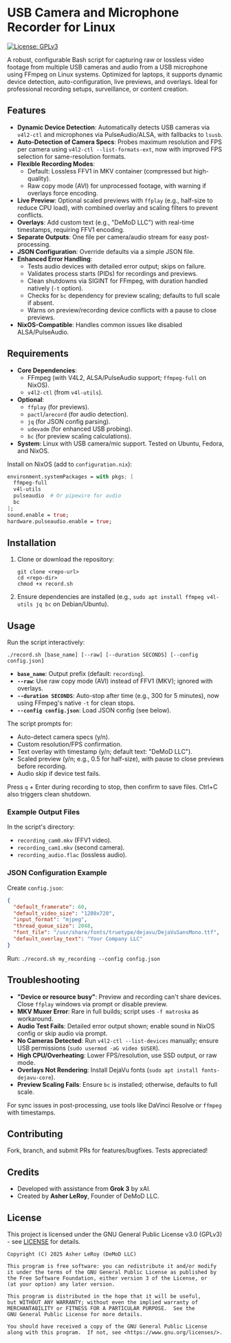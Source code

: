 # USB Camera and Microphone Recorder for Linux

[![License: GPLv3](https://img.shields.io/badge/License-GPLv3-blue.svg)](https://www.gnu.org/licenses/gpl-3.0)

A robust, configurable Bash script for capturing raw or lossless video footage from multiple USB cameras and audio from a USB microphone using FFmpeg on Linux systems. Optimized for laptops, it supports dynamic device detection, auto-configuration, live previews, and overlays. Ideal for professional recording setups, surveillance, or content creation.

## Features

- **Dynamic Device Detection**: Automatically detects USB cameras via `v4l2-ctl` and microphones via PulseAudio/ALSA, with fallbacks to `lsusb`.
- **Auto-Detection of Camera Specs**: Probes maximum resolution and FPS per camera using `v4l2-ctl --list-formats-ext`, now with improved FPS selection for same-resolution formats.
- **Flexible Recording Modes**:
  - Default: Lossless FFV1 in MKV container (compressed but high-quality).
  - Raw copy mode (AVI) for unprocessed footage, with warning if overlays force encoding.
- **Live Preview**: Optional scaled previews with `ffplay` (e.g., half-size to reduce CPU load), with combined overlay and scaling filters to prevent conflicts.
- **Overlays**: Add custom text (e.g., "DeMoD LLC") with real-time timestamps, requiring FFV1 encoding.
- **Separate Outputs**: One file per camera/audio stream for easy post-processing.
- **JSON Configuration**: Override defaults via a simple JSON file.
- **Enhanced Error Handling**: 
  - Tests audio devices with detailed error output; skips on failure.
  - Validates process starts (PIDs) for recordings and previews.
  - Clean shutdowns via SIGINT for FFmpeg, with duration handled natively (`-t` option).
  - Checks for `bc` dependency for preview scaling; defaults to full scale if absent.
  - Warns on preview/recording device conflicts with a pause to close previews.
- **NixOS-Compatible**: Handles common issues like disabled ALSA/PulseAudio.

## Requirements

- **Core Dependencies**:
  - FFmpeg (with V4L2, ALSA/PulseAudio support; `ffmpeg-full` on NixOS).
  - `v4l2-ctl` (from `v4l-utils`).
- **Optional**:
  - `ffplay` (for previews).
  - `pactl`/`arecord` (for audio detection).
  - `jq` (for JSON config parsing).
  - `udevadm` (for enhanced USB probing).
  - `bc` (for preview scaling calculations).
- **System**: Linux with USB camera/mic support. Tested on Ubuntu, Fedora, and NixOS.

Install on NixOS (add to `configuration.nix`):
```nix
environment.systemPackages = with pkgs; [
  ffmpeg-full
  v4l-utils
  pulseaudio  # Or pipewire for audio
  bc
];
sound.enable = true;
hardware.pulseaudio.enable = true;
```

## Installation

1. Clone or download the repository:
   ```
   git clone <repo-url>
   cd <repo-dir>
   chmod +x record.sh
   ```

2. Ensure dependencies are installed (e.g., `sudo apt install ffmpeg v4l-utils jq bc` on Debian/Ubuntu).

## Usage

Run the script interactively:
```
./record.sh [base_name] [--raw] [--duration SECONDS] [--config config.json]
```

- **`base_name`**: Output prefix (default: `recording`).
- **`--raw`**: Use raw copy mode (AVI) instead of FFV1 (MKV); ignored with overlays.
- **`--duration SECONDS`**: Auto-stop after time (e.g., 300 for 5 minutes), now using FFmpeg's native `-t` for clean stops.
- **`--config config.json`**: Load JSON config (see below).

The script prompts for:
- Auto-detect camera specs (y/n).
- Custom resolution/FPS confirmation.
- Text overlay with timestamp (y/n; default text: "DeMoD LLC").
- Scaled preview (y/n; e.g., 0.5 for half-size), with pause to close previews before recording.
- Audio skip if device test fails.

Press `q` + Enter during recording to stop, then confirm to save files. Ctrl+C also triggers clean shutdown.

### Example Output Files
In the script's directory:
- `recording_cam0.mkv` (FFV1 video).
- `recording_cam1.mkv` (second camera).
- `recording_audio.flac` (lossless audio).

### JSON Configuration Example

Create `config.json`:
```json
{
  "default_framerate": 60,
  "default_video_size": "1280x720",
  "input_format": "mjpeg",
  "thread_queue_size": 2048,
  "font_file": "/usr/share/fonts/truetype/dejavu/DejaVuSansMono.ttf",
  "default_overlay_text": "Your Company LLC"
}
```

Run: `./record.sh my_recording --config config.json`

## Troubleshooting

- **"Device or resource busy"**: Preview and recording can't share devices. Close `ffplay` windows via prompt or disable preview.
- **MKV Muxer Error**: Rare in full builds; script uses `-f matroska` as workaround.
- **Audio Test Fails**: Detailed error output shown; enable sound in NixOS config or skip audio via prompt.
- **No Cameras Detected**: Run `v4l2-ctl --list-devices` manually; ensure USB permissions (`sudo usermod -aG video $USER`).
- **High CPU/Overheating**: Lower FPS/resolution, use SSD output, or raw mode.
- **Overlays Not Rendering**: Install DejaVu fonts (`sudo apt install fonts-dejavu-core`).
- **Preview Scaling Fails**: Ensure `bc` is installed; otherwise, defaults to full scale.

For sync issues in post-processing, use tools like DaVinci Resolve or `ffmpeg` with timestamps.

## Contributing

Fork, branch, and submit PRs for features/bugfixes. Tests appreciated!

## Credits

- Developed with assistance from **Grok 3** by xAI.
- Created by **Asher LeRoy**, Founder of DeMoD LLC.

## License

This project is licensed under the GNU General Public License v3.0 (GPLv3) - see [LICENSE](LICENSE) for details.

```
Copyright (C) 2025 Asher LeRoy (DeMoD LLC)

This program is free software: you can redistribute it and/or modify
it under the terms of the GNU General Public License as published by
the Free Software Foundation, either version 3 of the License, or
(at your option) any later version.

This program is distributed in the hope that it will be useful,
but WITHOUT ANY WARRANTY; without even the implied warranty of
MERCHANTABILITY or FITNESS FOR A PARTICULAR PURPOSE.  See the
GNU General Public License for more details.

You should have received a copy of the GNU General Public License
along with this program.  If not, see <https://www.gnu.org/licenses/>.
```
